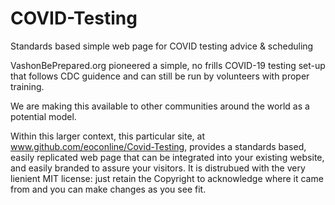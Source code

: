 # COVID-Testing
Standards based simple web page for COVID testing advice &amp; scheduling

VashonBePrepared.org pioneered a simple, no frills COVID-19 testing set-up that 
follows CDC guidence and can still be run by volunteers with proper training.

We are making this available to other communities around the world as a potential 
model.

Within this larger context, this particular site, at www.github.com/eoconline/Covid-Testing,
provides a standards based, easily replicated web page that can be integrated into your 
existing website, and easily branded to assure your visitors.
It is distrubued with the very lienient MIT license: just retain the Copyright to 
acknowledge where it came from and you can make changes as you see fit.
